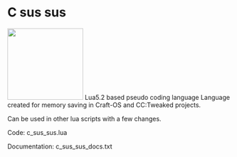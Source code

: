 # C sus sus
<img src="https://user-images.githubusercontent.com/56871670/224428777-7f18eaeb-3353-41f1-8fac-788a75e82ab1.png" width="170" height="160">
Lua5.2 based pseudo coding language
Language created for memory saving in Craft-OS and CC:Tweaked projects.

Can be used in other lua scripts with a few changes.

Code: c_sus_sus.lua

Documentation: c_sus_sus_docs.txt
